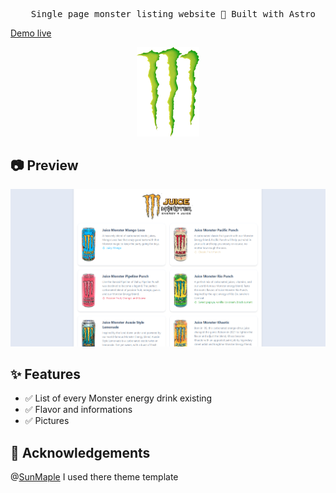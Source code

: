 <pre align="center">
  Single page monster listing website 🚀 Built with Astro
</pre>
<a align="center" href="https://metanef.github.io/Mworld/">Demo live</a>

<div align="center">
<img alt="Frosti Logo" src="public/monster.png" width="100px">
</div>

## 📷 Preview

![preview](./public/screenshot.png)

## ✨ Features

- ✅ List of every Monster energy drink existing
- ✅ Flavor and informations
- ✅ Pictures

## 🎉 Acknowledgements

@[SunMaple](https://www.saroprock.com/) I used there theme template
